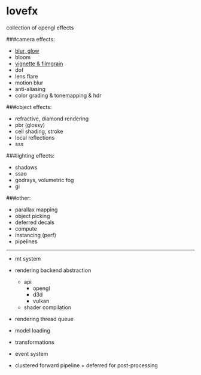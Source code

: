 # lovefx
collection of opengl effects

###camera effects:
- [blur, glow](https://github.com/AbstractAlgorithm/lovefx/tree/master/examples/002_blur)
- bloom
- [vignette & filmgrain](https://github.com/AbstractAlgorithm/lovefx/tree/master/examples/005_vignette)
- dof
- lens flare
- motion blur
- anti-aliasing
- color grading & tonemapping & hdr

###object effects:
- refractive, diamond rendering
- pbr (glossy)
- cell shading, stroke
- local reflections
- sss

###lighting effects:
- shadows
- ssao
- godrays, volumetric fog
- gi

###other:
- parallax mapping
- object picking
- deferred decals
- compute
- instancing (perf)
- pipelines

--------

- mt system
- rendering backend abstraction
    - api
        - opengl
        - d3d
        - vulkan
    - shader compilation
- rendering thread queue

- model loading
- transformations
- event system
- clustered forward pipeline + deferred for post-processing
